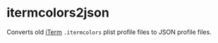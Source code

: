 # itermcolors2json

Converts old [iTerm](https://iterm2.com) `.itermcolors` plist profile files to JSON profile files.
